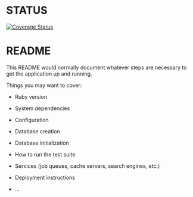 # STATUS
[![Coverage Status](https://coveralls.io/repos/github/takw45/toy_app/badge.svg?branch=static-pages)](https://coveralls.io/github/takw45/toy_app?branch=static-pages)

# README

This README would normally document whatever steps are necessary to get the
application up and running.

Things you may want to cover:

* Ruby version

* System dependencies

* Configuration

* Database creation

* Database initialization

* How to run the test suite

* Services (job queues, cache servers, search engines, etc.)

* Deployment instructions

* ...
